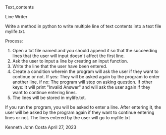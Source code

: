 Text_contents

Line Writer

Write a method in python to write multiple line of text contents into a text file mylife.txt.

Process:
1. Open a txt file named and you should append it so that the succeeding lines that the user will input doesn't affect the first line.
2. Ask the user to input a line by creating an input function.
3. Write the line that the user have been entered.
4. Create a condition wherein the program will ask the user if they want to continue or not.
   If yes: They will be asked again by the program to enter another line.
   if no: The program will stop on asking question.
   If other keys: It will print "Invalid Answer" and will ask the user again if they want to continue entering lines.
5. The lines will be stored in mylife.txt.

If you run the program, you will be asked to enter a line. After entering it, the user will be asked by the program again if they want to continue entering lines or not. The lines entered by the user will go to myfile.txt

Kenneth John Costa
April 27, 2023
